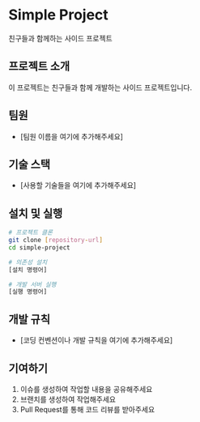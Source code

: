 # Simple Project

친구들과 함께하는 사이드 프로젝트

## 프로젝트 소개

이 프로젝트는 친구들과 함께 개발하는 사이드 프로젝트입니다.

## 팀원

- [팀원 이름을 여기에 추가해주세요]

## 기술 스택

- [사용할 기술들을 여기에 추가해주세요]

## 설치 및 실행

```bash
# 프로젝트 클론
git clone [repository-url]
cd simple-project

# 의존성 설치
[설치 명령어]

# 개발 서버 실행
[실행 명령어]
```

## 개발 규칙

- [코딩 컨벤션이나 개발 규칙을 여기에 추가해주세요]

## 기여하기

1. 이슈를 생성하여 작업할 내용을 공유해주세요
2. 브랜치를 생성하여 작업해주세요
3. Pull Request를 통해 코드 리뷰를 받아주세요
